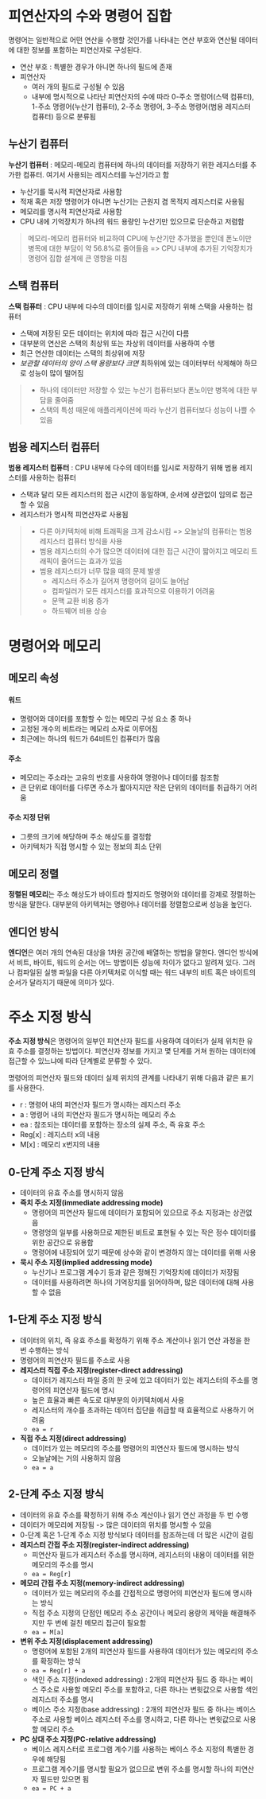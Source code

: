 # 피연산자의 수와 명령어 집합

명령어는 일반적으로 어떤 연산을 수행할 것인가를 나타내는 연산 부호와 연산될 데이터에 대한 정보를 포함하는 피연산자로 구성된다.

- 연산 부호 : 특별한 경우가 아니면 하나의 필드에 존재
- 피연산자
  - 여러 개의 필드로 구성될 수 있음
  - 내부에 명시적으로 나타난 피연산자의 수에 따라 0-주소 명령어(스택 컴퓨터), 1-주소 명령어(누산기 컴퓨터), 2-주소 명령어, 3-주소 명령어(범용 레지스터 컴퓨터) 등으로 분류됨

## 누산기 컴퓨터

**누산기 컴퓨터** : 메모리-메모리 컴퓨터에 하나의 데이터를 저장하기 위한 레지스터를 추가한 컴퓨터. 여기서 사용되는 레지스터를 누산기라고 함
  - 누산기를 묵시적 피연산자로 사용함
  - 적재 혹은 저장 명령어가 아니면 누산기는 근원지 겸 목적지 레지스터로 사용됨
  - 메모리를 명시적 피연산자로 사용함
  - CPU 내에 기억장치가 하나의 워드 용량인 누산기만 있으므로 단순하고 저렴함

> 메모리-메모리 컴퓨터와 비교하여 CPU에 누산기만 추가했을 뿐인데 폰노이만 병목에 대한 부담이 약 56.8%로 줄어들음
=> CPU 내부에 추가된 기억장치가 명령어 집합 설계에 큰 영향을 미침

## 스택 컴퓨터

**스택 컴퓨터** : CPU 내부에 다수의 데이터를 임시로 저장하기 위해 스택을 사용하는 컴퓨터
  - 스택에 저장된 모든 데이터는 위치에 따라 접근 시간이 다름
  - 대부분의 연산은 스택의 최상위 또는 차상위 데이터를 사용하여 수행
  - 최근 연산한 데이터는 스택의 최상위에 저장
  - *보관할 데이터의 양이 스택 용량보다 크면* 최하위에 있는 데이터부터 삭제해야 하므로 성능이 많이 떨어짐

> - 하나의 데이터만 저장할 수 있는 누산기 컴퓨터보다 폰노이만 병목에 대한 부담을 줄여줌
> - 스택의 특성 때문에 애플리케이션에 따라 누산기 컴퓨터보다 성능이 나쁠 수 있음

## 범용 레지스터 컴퓨터

**범용 레지스터 컴퓨터** : CPU 내부에 다수의 데이터를 임시로 저장하기 위해 범용 레지스터를 사용하는 컴퓨터
  - 스택과 달리 모든 레지스터의 접근 시간이 동일하며, 순서에 상관없이 임의로 접근할 수 있음
  - 레지스터가 명시적 피연산자로 사용됨

> - 다른 아키텍처에 비해 트래픽을 크게 감소시킴 
> => 오늘날의 컴퓨터는 범용 레지스터 컴퓨터 방식을 사용
> - 범용 레지스터의 수가 많으면 데이터에 대한 접근 시간이 짧아지고 메모리 트래픽이 줄어드는 효과가 있음
> - 범용 레지스터가 너무 많을 때의 문제 발생
>   - 레지스터 주소가 길어져 명령어의 길이도 늘어남
>   - 컴파일러가 모든 레지스터를 효과적으로 이용하기 어려움
>   - 문맥 교환 비용 증가
>   - 하드웨어 비용 상승


# 명령어와 메모리

## 메모리 속성

#### 워드
- 명령어와 데이터를 포함할 수 있는 메모리 구성 요소 중 하나
- 고정된 개수의 비트라는 메모리 소자로 이루어짐
- 최근에는 하나의 워드가 64비트인 컴퓨터가 많음

#### 주소
- 메모리는 주소라는 고유의 번호를 사용하여 명령어나 데이터를 참조함
- 큰 단위로 데이터를 다루면 주소가 짧아지지만 작은 단위의 데이터를 취급하기 어려움

#### 주소 지정 단위
- 그릇의 크기에 해당하며 주소 해상도를 결정함
- 아키텍처가 직접 명시할 수 있는 정보의 최소 단위

## 메모리 정렬

**정렬된 메모리**는 주소 해상도가 바이트라 할지라도 명령어와 데이터를 강제로 정렬하는 방식을 말한다. 대부분의 아키텍처는 명령어나 데이터를 정렬함으로써 성능을 높인다.

## 엔디언 방식

**엔디언**은 여러 개의 연속된 대상을 1차원 공간에 배열하는 방법을 말한다. 엔디언 방식에서 비트, 바이트, 워드의 순서는 어느 방법이든 성능에 차이가 없다고 알려져 있다. 그러나 컴파일된 실행 파일을 다른 아키텍처로 이식할 때는 워드 내부의 비트 혹은 바이트의 순서가 달라지기 때문에 의미가 있다.


# 주소 지정 방식

**주소 지정 방식**은 명령어의 일부인 피연산자 필드를 사용하여 데이터가 실제 위치한 유효 주소를 결정하는 방법이다. 피연산자 정보를 가지고 몇 단계를 거쳐 원하는 데이터에 접근할 수 있느냐에 따라 단계별로 분류할 수 있다.

명령어의 피연산자 필드와 데이터 실제 위치의 관계를 나타내기 위해 다음과 같은 표기를 사용한다.

- r : 명령어 내의 피연산자 필드가 명시하는 레지스터 주소
- a : 명령어 내의 피연산자 필드가 명시하는 메모리 주소
- ea : 참조되는 데이터를 포함하는 장소의 실제 주소, 즉 유효 주소
- Reg[x] : 레지스터 x의 내용
- M[x] : 메모리 x번지의 내용

## 0-단계 주소 지정 방식
- 데이터의 유효 주소를 명시하지 않음
- **즉치 주소 지정(immediate addressing mode)**
  - 명령어의 피연산자 필드에 데이터가 포함되어 있으므로 주소 지정과는 상관없음
  - 명령엉의 일부를 사용하므로 제한된 비트로 표현될 수 있는 작은 정수 데이터를 위한 공간으로 유용함
  - 명령어에 내장되어 있기 때문에 상수와 같이 변경하지 않는 데이터를 위해 사용
- **묵시 주소 지정(implied addressing mode)**
  - 누산기나 프로그램 계수기 등과 같은 정해진 기억장치에 데이터가 저장됨
  - 데이터를 사용하려면 하나의 기억장치를 읽어야하며, 많은 데이터에 대해 사용할 수 없음

## 1-단계 주소 지정 방식
- 데이터의 위치, 즉 유효 주소를 확정하기 위해 주소 계산이나 읽기 연산 과정을 한 번 수행하는 방식
- 명령어의 피연산자 필드를 주소로 사용
- **레지스터 직접 주소 지정(register-direct addressing)**
  - 데이터가 레지스터 파일 중의 한 곳에 있고 데이터가 있는 레지스터의 주소를 명령어의 피연산자 필드에 명시
  - 높은 효율과 빠른 속도로 대부분의 아키텍처에서 사용
  - 레지스터의 개수를 초과하는 데이터 집단을 취급할 때 효율적으로 사용하기 어려움
  - `ea = r`
- **직접 주소 지정(direct addressing)**
  - 데이터가 있는 메모리의 주소를 명령어의 피연산자 필드에 명시하는 방식
  - 오늘날에는 거의 사용하지 않음
  - `ea = a`

## 2-단계 주소 지정 방식
- 데이터의 유효 주소를 확정하기 위해 주소 계산이나 읽기 연산 과정을 두 번 수행
- 데이터가 메모리에 저장됨 -> 많은 데이터의 위치를 명시할 수 있음
- 0-단계 혹은 1-단계 주소 지정 방식보다 데이터를 참조하는데 더 많은 시간이 걸림
- **레지스터 간접 주소 지정(register-indirect addressing)**
  - 피연산자 필드가 레지스터 주소를 명시하며, 레지스터의 내용이 데이터를 위한 메모리의 주소를 명시
  - `ea = Reg[r]`
- **메모리 간접 주소 지정(memory-indirect addressing)**
  - 데이터가 있는 메모리의 주소를 간접적으로 명령어의 피연산자 필드에 명시하는 방식
  - 직접 주소 지정의 단점인 메모리 주소 공간이나 메모리 용량의 제약을 해결해주지만 두 번에 걸친 메모리 접근이 필요함
  - `ea = M[a]`
- **변위 주소 지정(displacement addressing)**
  - 명령어에 포함된 2개의 피연산자 필드를 사용하여 데이터가 있는 메모리의 주소를 확정하는 방식
  - `ea = Reg[r] + a`
  - 색인 주소 지정(indexed addressing) : 2개의 피연산자 필드 중 하나는 베이스 주소로 사용할 메모리 주소를 포함하고, 다른 하나는 변윗값으로 사용할 색인 레지스터 주소를 명시
  - 베이스 주소 지정(base addressing) : 2개의 피연산자 필드 중 하나는 베이스 주소로 사용할 베이스 레지스터 주소를 명시하고, 다른 하나는 변윗값으로 사용할 메모리 주소
- **PC 상대 주소 지정(PC-relative addressing)**
  - 베이스 레지스터로 프로그램 계수기를 사용하는 베이스 주소 지정의 특별한 경우에 해당됨
  - 프로그램 계수기를 명시할 필요가 없으므로 변위 주소를 명시할 하나의 피연산자 필드만 있으면 됨
  - `ea = PC + a`